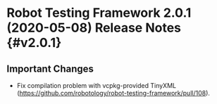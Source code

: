 Robot Testing Framework 2.0.1 (2020-05-08) Release Notes               {#v2.0.1}
========================================================

Important Changes
-----------------

* Fix compilation problem with vcpkg-provided TinyXML (https://github.com/robotology/robot-testing-framework/pull/108). 
